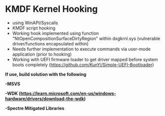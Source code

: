 # KMDF Kernel Hooking
- using WinAPI/Syscalls
- KMDF script hooking 
- Working hook implemented using function "NtOpenCompositionSurfaceDirtyRegion" within dxgkrnl.sys (vulnerable driver/functions encapsulated within)
- Needs further implementation to execute commands via user-mode application (prior to hooking)
- Working with UEFI firmware loader to get driver mapped before system boots completely (https://github.com/KunYi/Simple-UEFI-Bootloader)

**If use, build solution with the following** 

**-MSVS** 

**-WDK (https://learn.microsoft.com/en-us/windows-hardware/drivers/download-the-wdk)**

**-Spectre Mitigated Libraries**
